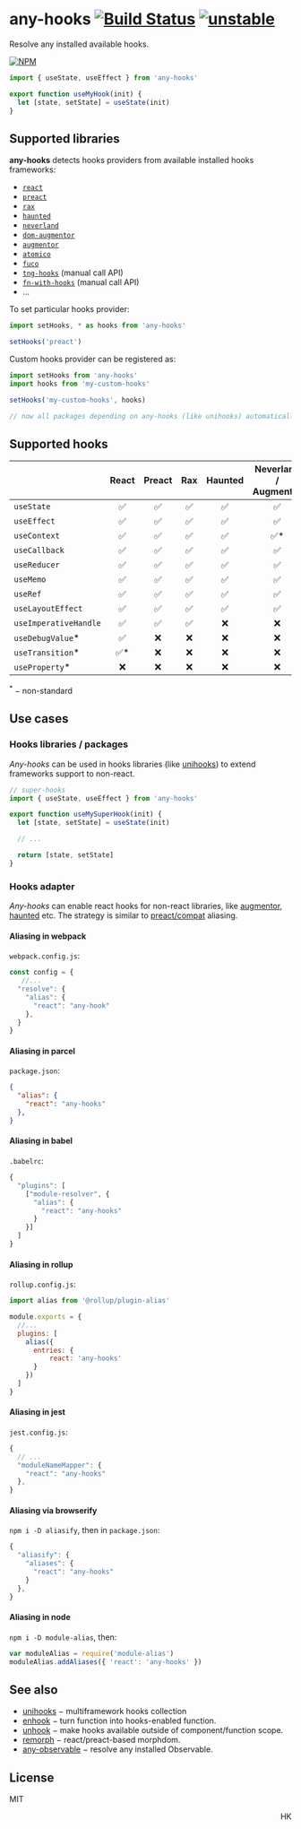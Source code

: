 # any-hooks [![Build Status](https://travis-ci.org/unihooks/any-hooks.svg?branch=master)](https://travis-ci.org/unihooks/any-hooks) [![unstable](https://img.shields.io/badge/stability-unstable-yellow.svg)](http://github.com/badges/stability-badges)

Resolve any installed available hooks.

[![NPM](https://nodei.co/npm/any-hooks.png?mini=true)](https://nodei.co/npm/any-hooks/)

```js
import { useState, useEffect } from 'any-hooks'

export function useMyHook(init) {
  let [state, setState] = useState(init)
}
```

## Supported libraries

**any-hooks** detects hooks providers from available installed hooks frameworks:

* [`react`](https://ghub.io/react)
* [`preact`](https://ghub.io/preact)
* [`rax`](https://ghub.io/rax)
* [`haunted`](https://ghub.io/haunted)
* [`neverland`](https://ghub.io/neverland)
* [`dom-augmentor`](https://ghub.io/dom-augmentor)
* [`augmentor`](https://ghub.io/augmentor)
* [`atomico`](https://ghub.io/atomico)
* [`fuco`](https://ghub.io/fuco)
* [`tng-hooks`](https://ghub.io/tng-hooks) (manual call API)
* [`fn-with-hooks`](https://ghub.io/fn-with-hooks) (manual call API)
* ...

To set particular hooks provider:

```js
import setHooks, * as hooks from 'any-hooks'

setHooks('preact')
```


Custom hooks provider can be registered as:

```js
import setHooks from 'any-hooks'
import hooks from 'my-custom-hooks'

setHooks('my-custom-hooks', hooks)

// now all packages depending on any-hooks (like unihooks) automatically use my-custom-hooks
```


## Supported hooks

|                         | React | Preact | Rax | Haunted  | Neverland / Augmentor | Fuco  | Atomico  | TNG-hooks | fn-with-hooks |
|---|:---:|:---:|:---:|:---:|:---:|:---:|:---:|:---:|:---:|
| `useState`              | ✅    | ✅    | ✅  | ✅      | ✅                 | ✅    | ✅      | ✅        | ✅ |
| `useEffect`             | ✅    | ✅    | ✅  | ✅      | ✅                 | ✅    | ✅      | ✅        | ✅ |
| `useContext`            | ✅    | ✅    | ✅  | ✅      | ✅*                | ✅    | ❌      | ❌        | ❌ |
| `useCallback`           | ✅    | ✅    | ✅  | ✅      | ✅                 | ✅    | ❌      | ✅        | ✅ |
| `useReducer`            | ✅    | ✅    | ✅  | ✅      | ✅                 | ✅    | ✅      | ✅        | ✅ |
| `useMemo`               | ✅    | ✅    | ✅  | ✅      | ✅                 | ✅    | ✅      | ✅        | ✅ |
| `useRef`                | ✅    | ✅    | ✅  | ✅      | ✅                 | ✅    | ❌      | ✅        | ❌ |
| `useLayoutEffect`       | ✅    | ✅    | ✅  | ✅      | ✅                 | ✅    | ✅      | ❌        | ❌ |
| `useImperativeHandle`   | ✅    | ✅    | ✅  | ❌      | ❌                 | ❌    | ❌      | ❌        | ❌ |
| `useDebugValue`*        | ✅    | ❌    | ❌  | ❌      | ❌                 | ❌    | ❌      | ❌        | ❌ |
| `useTransition`*        | ✅*   | ❌    | ❌  | ❌      | ❌                 | ❌    | ❌      | ❌        | ❌ |
| `useProperty`*          | ❌    | ❌    | ❌  | ❌      | ❌                 | ✅    | ✅      | ❌        | ❌ |

<sup>*</sup> − non-standard



## Use cases

### Hooks libraries / packages

_Any-hooks_ can be used in hooks libraries (like [unihooks](https://ghub.io/unihooks)) to extend frameworks support to non-react.

```js
// super-hooks
import { useState, useEffect } from 'any-hooks'

export function useMySuperHook(init) {
  let [state, setState] = useState(init)

  // ...

  return [state, setState]
}
```

### Hooks adapter

_Any-hooks_ can enable react hooks for non-react libraries, like [augmentor](https://ghub.io/augmentor), [haunted](https://ghub.io/haunted) etc. The strategy is similar to [preact/compat](https://preactjs.com/guide/v10/getting-started#integrating-into-an-existing-pipeline) aliasing.

#### Aliasing in webpack

`webpack.config.js`:
```js
const config = {
   //...
  "resolve": {
    "alias": {
      "react": "any-hook"
    },
  }
}
```

#### Aliasing in parcel

`package.json`:
```json
{
  "alias": {
    "react": "any-hooks"
  },
}
```

#### Aliasing in babel

`.babelrc`:
```js
{
  "plugins": [
    ["module-resolver", {
      "alias": {
        "react": "any-hooks"
      }
    }]
  ]
}
```

#### Aliasing in rollup

`rollup.config.js`:
```js
import alias from '@rollup/plugin-alias'

module.exports = {
  //...
  plugins: [
    alias({
      entries: {
          react: 'any-hooks'
      }
    })
  ]
}
```

#### Aliasing in jest

`jest.config.js`:
```js
{
  // ...
  "moduleNameMapper": {
    "react": "any-hooks"
  },
}
```

#### Aliasing via browserify

`npm i -D aliasify`, then in `package.json`:
```js
{
  "aliasify": {
    "aliases": {
      "react": "any-hooks"
    }
  },
}
```

#### Aliasing in node

`npm i -D module-alias`, then:

```js
var moduleAlias = require('module-alias')
moduleAlias.addAliases({ 'react': 'any-hooks' })
```

## See also

* [unihooks](https://ghub.io/unihooks) − multiframework hooks collection
* [enhook](https://ghub.io/enhook) − turn function into hooks-enabled function.
* [unhook](https://ghub.io/unhook) − make hooks available outside of component/function scope.
* [remorph](https://ghub.io/@dy/remorph) − react/preact-based morphdom.
* [any-observable](https://ghub.io/any-observable) − resolve any installed Observable.

## License

MIT

<p align="right">HK</p>
